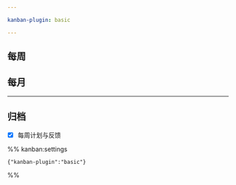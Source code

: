 ```yaml
---

kanban-plugin: basic

---
```


## 每周



## 每月



***

## 归档

- [x] 每周计划与反馈

%% kanban:settings
```
{"kanban-plugin":"basic"}
```
%%
